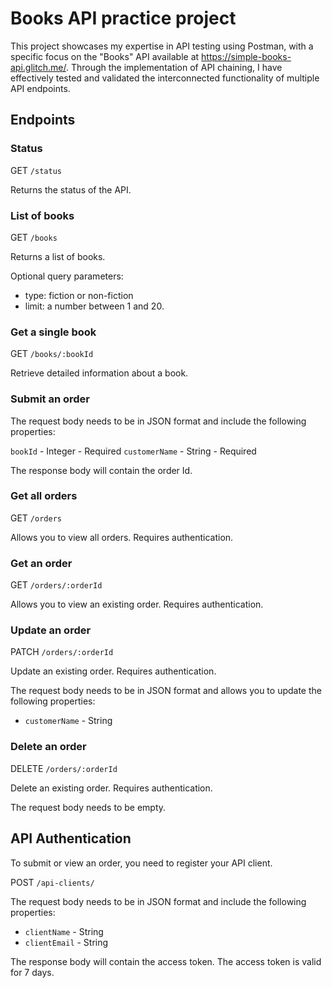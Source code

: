 # Books API practice project
This project showcases my expertise in API testing using Postman, with a specific focus on the "Books" API available at https://simple-books-api.glitch.me/. 
Through the implementation of API chaining, I have effectively tested and validated the interconnected functionality of multiple API endpoints.

## Endpoints

### Status
GET `/status`

Returns the status of the API.

### List of books
GET `/books`

Returns a list of books.

Optional query parameters:

* type: fiction or non-fiction
* limit: a number between 1 and 20.

### Get a single book
GET `/books/:bookId`

Retrieve detailed information about a book.

### Submit an order

The request body needs to be in JSON format and include the following properties:

`bookId` - Integer - Required
`customerName` - String - Required

The response body will contain the order Id.

### Get all orders

GET `/orders`

Allows you to view all orders. Requires authentication.

### Get an order

GET `/orders/:orderId`

Allows you to view an existing order. Requires authentication.

### Update an order

PATCH `/orders/:orderId`

Update an existing order. Requires authentication.

The request body needs to be in JSON format and allows you to update the following properties:

 - `customerName` - String
 
### Delete an order

DELETE `/orders/:orderId`

Delete an existing order. Requires authentication.

The request body needs to be empty.

## API Authentication

To submit or view an order, you need to register your API client.

POST `/api-clients/`

The request body needs to be in JSON format and include the following properties:

 - `clientName` - String
 - `clientEmail` - String

The response body will contain the access token. The access token is valid for 7 days.